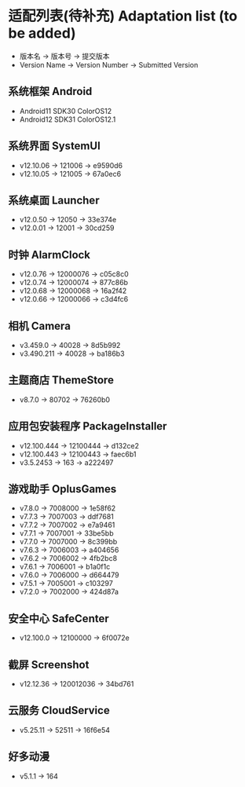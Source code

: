 # 适配列表(待补充) Adaptation list (to be added)
- 版本名 -> 版本号 -> 提交版本
- Version Name -> Version Number -> Submitted Version

## 系统框架 Android
- Android11 SDK30 ColorOS12
- Android12 SDK31 ColorOS12.1

## 系统界面 SystemUI
- v12.10.06 -> 121006 -> e9590d6
- v12.10.05 -> 121005 -> 67a0ec6

## 系统桌面 Launcher
- v12.0.50 -> 12050 -> 33e374e
- v12.0.01 -> 12001 -> 30cd259

## 时钟 AlarmClock
- v12.0.76 -> 12000076 -> c05c8c0
- v12.0.74 -> 12000074 -> 877c86b
- v12.0.68 -> 12000068 -> 16a2f42
- v12.0.66 -> 12000066 -> c3d4fc6

## 相机 Camera
- v3.459.0 -> 40028 -> 8d5b992
- v3.490.211 -> 40028 -> ba186b3

## 主题商店 ThemeStore
- v8.7.0 -> 80702 -> 76260b0

## 应用包安装程序 PackageInstaller
- v12.100.444 -> 12100444 -> d132ce2
- v12.100.443 -> 12100443 -> faec6b1
- v3.5.2453 -> 163 -> a222497

## 游戏助手 OplusGames
- v7.8.0 -> 7008000 -> 1e58f62
- v7.7.3 -> 7007003 -> ddf7681
- v7.7.2 -> 7007002 -> e7a9461
- v7.7.1 -> 7007001 -> 33be5bb
- v7.7.0 -> 7007000 -> 8c399bb
- v7.6.3 -> 7006003 -> a404656
- v7.6.2 -> 7006002 -> 4fb2bc8
- v7.6.1 -> 7006001 -> b1a0f1c
- v7.6.0 -> 7006000 -> d664479
- v7.5.1 -> 7005001 -> c103297
- v7.2.0 -> 7002000 -> 424d87a

## 安全中心 SafeCenter
- v12.100.0 -> 12100000 -> 6f0072e

## 截屏 Screenshot
- v12.12.36 -> 120012036 -> 34bd761

## 云服务 CloudService
- v5.25.11 -> 52511 -> 16f6e54

## 好多动漫
- v5.1.1 -> 164
